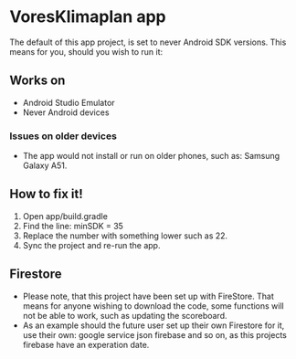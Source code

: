 # VoresKlimaplan app

The default of this app project, is set to never Android SDK versions.
This means for you, should you wish to run it:

## Works on
* Android Studio Emulator
* Never Android devices

### Issues on older devices 
* The app would not install or run on older phones, such as: Samsung Galaxy A51.

## How to fix it!
1. Open app/build.gradle
2. Find the line: 
minSDK = 35
3. Replace the number with something lower such as 22.
4. Sync the project and re-run the app.

## Firestore
* Please note, that this project have been set up with FireStore. That means for anyone wishing to download the code, some functions will not be able to work, such as updating the scoreboard.
* As an example should the future user set up their own Firestore for it, use their own: google service json firebase and so on, as this projects firebase have an experation date.
